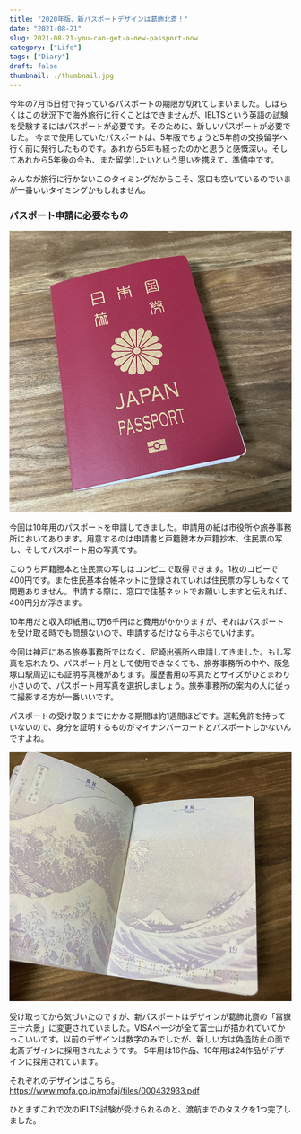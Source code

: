 ```yaml
---
title: "2020年版、新パスポートデザインは葛飾北斎！"
date: "2021-08-21"
slug: 2021-08-21-you-can-get-a-new-passport-now
category: ["Life"]
tags: ["Diary"]
draft: false
thumbnail: ./thumbnail.jpg
---
```


今年の7月15日付で持っているパスポートの期限が切れてしまいました。しばらくはこの状況下で海外旅行に行くことはできませんが、IELTSという英語の試験を受験するにはパスポートが必要です。そのために、新しいパスポートが必要でした。
今まで使用していたパスポートは、5年版でちょうど5年前の交換留学へ行く前に発行したものです。あれから5年も経ったのかと思うと感慨深い。そしてあれから5年後の今も、また留学したいという思いを携えて、準備中です。

みんなが旅行に行かないこのタイミングだからこそ、窓口も空いているのでいまが一番いいタイミングかもしれません。

### パスポート申請に必要なもの

![image-01](./image.jpg)

今回は10年用のパスポートを申請してきました。申請用の紙は市役所や旅券事務所においてあります。用意するのは申請書と戸籍謄本か戸籍抄本、住民票の写し、そしてパスポート用の写真です。

このうち戸籍謄本と住民票の写しはコンビニで取得できます。1枚のコピーで400円です。また住民基本台帳ネットに登録されていれば住民票の写しもなくて問題ありません。申請する際に、窓口で住基ネットでお願いしますと伝えれば、400円分が浮きます。

10年用だと収入印紙用に1万6千円ほど費用がかかりますが、それはパスポートを受け取る時でも問題ないので、申請するだけなら手ぶらでいけます。

今回は神戸にある旅券事務所ではなく、尼崎出張所へ申請してきました。もし写真を忘れたり、パスポート用として使用できなくても、旅券事務所の中や、阪急塚口駅周辺にも証明写真機があります。履歴書用の写真だとサイズがひとまわり小さいので、パスポート用写真を選択しましょう。旅券事務所の案内の人に従って撮影する方が一番いいです。

パスポートの受け取りまでにかかる期間は約1週間ほどです。運転免許を持っていないので、身分を証明するものがマイナンバーカードとパスポートしかないんですよね。

![image-02](./image-02.jpg)

受け取ってから気づいたのですが、新パスポートはデザインが葛飾北斎の「冨嶽三十六景」に変更されていました。VISAページが全て富士山が描かれていてかっこいいです。以前のデザインは数字のみでしたが、新しい方は偽造防止の面で北斎デザインに採用されたようです。
5年用は16作品、10年用は24作品がデザインに採用されています。

それぞれのデザインはこちら。
https://www.mofa.go.jp/mofaj/files/000432933.pdf

ひとまずこれで次のIELTS試験が受けられるのと、渡航までのタスクを1つ完了しました。
